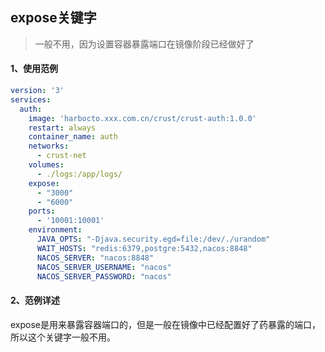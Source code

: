 ## expose关键字

> 一般不用，因为设置容器暴露端口在镜像阶段已经做好了



#### 1、使用范例

```yaml
version: '3'
services:
  auth:
    image: 'harbocto.xxx.com.cn/crust/crust-auth:1.0.0'
    restart: always
    container_name: auth
    networks:
      - crust-net
    volumes:
      - ./logs:/app/logs/
    expose:
      - "3000"
      - "6000"
    ports:
      - '10001:10001'
    environment:
      JAVA_OPTS: "-Djava.security.egd=file:/dev/./urandom"
      WAIT_HOSTS: "redis:6379,postgre:5432,nacos:8848"
      NACOS_SERVER: "nacos:8848"
      NACOS_SERVER_USERNAME: "nacos"
      NACOS_SERVER_PASSWORD: "nacos"
```



#### 2、范例详述

expose是用来暴露容器端口的，但是一般在镜像中已经配置好了药暴露的端口，所以这个关键字一般不用。